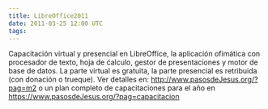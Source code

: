 ```yaml
---
title: LibreOffice2011
date: 2011-03-25 12:00 UTC
tags:
---
```

Capacitación virtual y presencial en LibreOffice, la aplicación ofimática con procesador de texto, hoja de &#263;alculo, gestor de presentaciones y motor de base de datos.   La parte virtual es gratuita, la parte presencial es retribuida (con donación o trueque).  Ver detalles en:
http://www.pasosdeJesus.org/?pag=m2
o un plan completo de capacitaciones para el año en
https://www.pasosdeJesus.org/?pag=capacitacion
